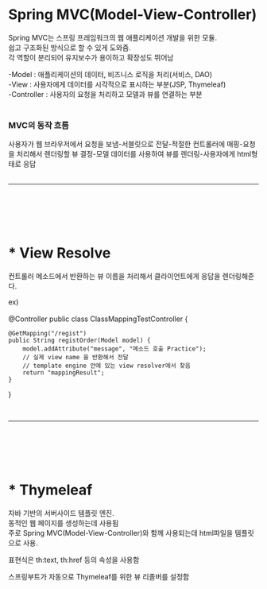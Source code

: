 # Spring MVC(Model-View-Controller)
Spring MVC는 스프링 프레임워크의 웹 애플리케이션 개발을 위한 모듈.<br>쉽고 구조화된 방식으로 할 수 있게 도와줌.<br>각 역할이 분리되어 유지보수가 용이하고 확장성도 뛰어남<br>

-Model : 애플리케이션의 데이터, 비즈니스 로직을 처리(서비스, DAO)<br>
-View : 사용자에게 데이터를 시각적으로 표시하는 부분(JSP, Thymeleaf)<br>
-Controller : 사용자의 요청을 처리하고 모델과 뷰를 연결하는 부분
<br>
<br>

<h3>MVC의 동작 흐름</h3>
사용자가 웹 브라우저에서 요청을 보냄-서블릿으로 전달-적절한 컨트롤러에 매핑-요청을 처리해서 렌더링할 뷰 결정-모델 데이터를 사용하여 뷰를 렌더링-사용자에게 html형태로 응답
<br>
<br>

***

<br>
<br>
<br>
<br>


# * View Resolve
컨트롤러 메소드에서 반환하는 뷰 이름을 처리해서 클라이언트에게 응답을 렌더링해준다.

ex)<br><br>
@Controller
public class ClassMappingTestController {

	@GetMapping("/regist")
	public String registOrder(Model model) {
		model.addAttribute("message", "메소드 호출 Practice");
		// 실제 view name 을 반환해서 전달
		// template engine 안에 있는 view resolver에서 찾음
		return "mappingResult";
	}
}

<br>

***
<br>
<br>
<br>
<br>

# * Thymeleaf
자바 기반의 서버사이드 템플릿 엔진.<br>동적인 웹 페이지를 생성하는데 사용됨<br>주로 Spring MVC(Model-View-Controller)와 함께 사용되는데 html파일을 템플릿으로 사용.

표현식은 th:text, th:href 등의 속성을 사용함

스프링부트가 자동으로 Thymeleaf를 위한 뷰 리졸버를 설정함

<h3 th:text="${message}"></h3>
